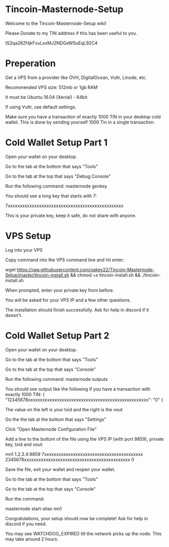 # Tincoin-Masternode-Setup
Welcome to the Tincoin-Masternode-Setup wiki!

Please Donate to my TIN address if this has been useful to you.

tS2qa28ZHjkFxuLsxMJ2NDGeW5uEqL92C4

# Preperation

Get a VPS from a provider like OVH, DigitalOcean, Vultr, Linode, etc.

Recommended VPS size: 512mb or 1gb RAM

It must be Ubuntu 16.04 (Xenial) - 64bit

If using Vultr, use default settings.

Make sure you have a transaction of exactly 1000 TIN in your desktop cold wallet. This is done by sending yourself 1000 Tin in a single transaction.

# Cold Wallet Setup Part 1

Open your wallet on your desktop.

Go to the tab at the bottom that says "Tools"

Go to the tab at the top that says "Debug Console"

Run the following command: masternode genkey

You should see a long key that starts with 7:

7xxxxxxxxxxxxxxxxxxxxxxxxxxxxxxxxxxxxxxxxxxxxxxxx

This is your private key, keep it safe, do not share with anyone.

# VPS Setup

Log into your VPS

Copy command into the VPS command line and hit enter:

wget https://raw.githubusercontent.com/oakey22/Tincoin-Masternode-Setup/master/tincoin-install.sh && chmod +x tincoin-install.sh && ./tincoin-install.sh

When prompted, enter your private key from before.

You will be asked for your VPS IP and a few other questions.

The installation should finish successfully. Ask for help in discord if it doesn't.

# Cold Wallet Setup Part 2

Open your wallet on your desktop.

Go to the tab at the bottom that says "Tools"

Go to the tab at the top that says "Console"

Run the following command: masternode outputs

You should see output like the following if you have a transaction with exactly 1000 TIN: { "12345678xxxxxxxxxxxxxxxxxxxxxxxxxxxxxxxxxxxxxxxxxxxxxxxxxx": "0" }

The value on the left is your txid and the right is the vout

Go the the tab at the bottom that says "Settings"

Click "Open Masternode Configuration File"

Add a line to the bottom of the file using the VPS IP (with port 9859), private key, txid and vout:

mn1 1.2.3.4:9859 7xxxxxxxxxxxxxxxxxxxxxxxxxxxxxxxxxxxxxxxxx 2345678xxxxxxxxxxxxxxxxxxxxxxxxxxxxxxxxxxxxxxxxxxxx 0

Save the file, exit your wallet and reopen your wallet.

Go to the tab at the bottom that says "Tools"

Go to the tab at the top that says "Console"

Run the command:

masternode start-alias mn1

Congratulations, your setup should now be complete! Ask for help in discord if you need.

You may see WATCHDOG_EXPIRED till the network picks up the node. This may take around 2 hours.

